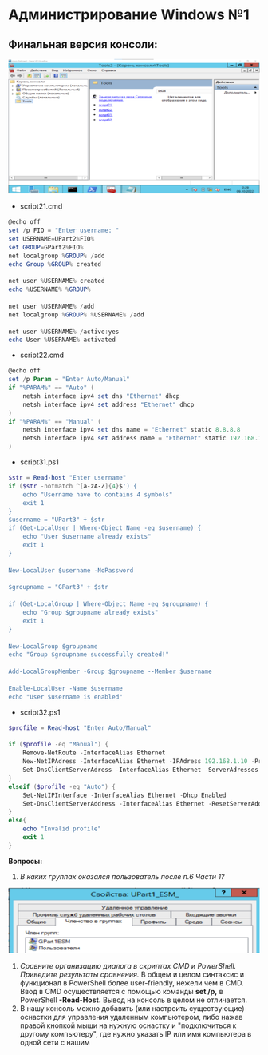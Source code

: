 # Администрирование Windows №1

## Финальная версия консоли:

![Untitled](docs/Untitled.png)

- script21.cmd

```powershell
@echo off
set /p FIO = "Enter username: "
set USERNAME=UPart2%FIO%
set GROUP=GPart2%FIO%
net localgroup %GROUP% /add
echo Group %GROUP% created

net user %USERNAME% created
echo %USERNAME% %GROUP%

net user %USERNAME% /add
net localgroup %GROUP% %USERNAME% /add

net user %USERNAME% /active:yes
echo User %USERNAME% activated
```

- script22.cmd

```powershell
@echo off
set /p Param = "Enter Auto/Manual"
if "%PARAM%" == "Auto" (
	netsh interface ipv4 set dns "Ethernet" dhcp
	netsh interface ipv4 set address "Ethernet" dhcp
)
if "%PARAM%" == "Manual" (
	netsh interface ipv4 set dns name = "Ethernet" static 8.8.8.8
	netsh interface ipv4 set address name = "Ethernet" static 192.168.1.10 255.255.255.0 192.168.1.1
)

```

- script31.ps1

```powershell
$str = Read-host "Enter username"
if ($str -notmatch ^[a-zA-Z]{4}$') {
	echo "Username have to contains 4 symbols"
	exit 1
}
$username = "UPart3" + $str
if (Get-LocalUser | Where-Object Name -eq $username) {
	echo "User $username already exists"
	exit 1
}

New-LocalUser $username -NoPassword

$groupname = "GPart3" + $str

if (Get-LocalGroup | Where-Object Name -eq $groupname) {
	echo "Group $groupname already exists"
	exit 1
}

New-LocalGroup $groupname
echo "Group $groupname successfully created!"

Add-LocalGroupMember -Group $groupname --Member $username

Enable-LocalUser -Name $username
echo "User $username is enabled"
```

- script32.ps1

```powershell
$profile = Read-host "Enter Auto/Manual"

if ($profile -eq "Manual") {
	Remove-NetRoute -InterfaceAlias Ethernet
	New-NetIPAdress -InterfaceAlias Ethernet -IPAdress 192.168.1.10 -PrefilLength 24 -DefaultGateway 192.168.1.1
	Set-DnsClientServerAdress -InterfaceAlias Ethernet -ServerAdresses 8.8.8.8
}
elseif ($profile -eq "Auto") {
	Set-NetIPInterface -InterfaceAlias Ethernet -Dhcp Enabled
	Set-DnsClientServerAddress -InterfaceAlias Ethernet -ResetServerAddresses
}
else{
	echo "Invalid profile"
	exit 1
}
```

**Вопросы:**

1. *В каких группах оказался пользователь после п.6 Части 1?*

![Untitled](docs/Untitled%201.png)

1. *Сравните организацию диалога в скриптах CMD и PowerShell. Приведите результаты сравнения.*
   В общем и целом синтаксис и функционал в PowerShell более user-friendly, нежели чем в CMD. Ввод в CMD осуществляется
   с помощью команды **set /p,** в PowerShell **-Read-Host.** Вывод на консоль в целом не отличается.
2. В нашу консоль можно добавить (или настроить существующие) оснастки для управления удаленным компьютером, либо нажав
   правой кнопкой мыши на нужную оснастку и "подключиться к другому компьютеру", где нужно указать IP или имя компьютера
   в одной сети с нашим